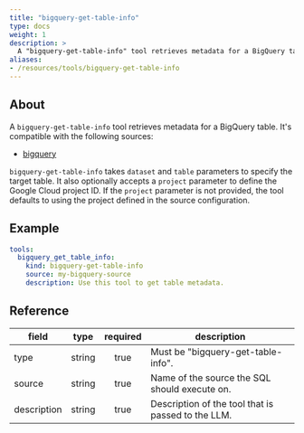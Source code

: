 ```yaml
---
title: "bigquery-get-table-info"
type: docs
weight: 1
description: >
  A "bigquery-get-table-info" tool retrieves metadata for a BigQuery table.
aliases:
- /resources/tools/bigquery-get-table-info
---
```


## About

A `bigquery-get-table-info` tool retrieves metadata for a BigQuery table.
It's compatible with the following sources:

- [bigquery](../../sources/bigquery.md)

`bigquery-get-table-info` takes `dataset` and `table` parameters to specify
the target table. It also optionally accepts a `project` parameter to define
the Google Cloud project ID. If the `project` parameter is not provided, the
tool defaults to using the project defined in the source configuration.

## Example

```yaml
tools:
  bigquery_get_table_info:
    kind: bigquery-get-table-info
    source: my-bigquery-source
    description: Use this tool to get table metadata.
```

## Reference

| **field**   |                  **type**                  | **required** | **description**                                                                                  |
|-------------|:------------------------------------------:|:------------:|--------------------------------------------------------------------------------------------------|
| type        |                   string                   |     true     | Must be "bigquery-get-table-info".                                                               |
| source      |                   string                   |     true     | Name of the source the SQL should execute on.                                                    |
| description |                   string                   |     true     | Description of the tool that is passed to the LLM.                                               |
